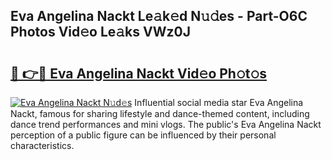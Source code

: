 ## Eva Angelina Nackt Le𝚊k𝚎d N𝚞𝚍es - Part-O6C Photos Vid𝚎o Le𝚊ks VWz0J

# <h2><a href="http://fb19psc.evod.top/?m=Eva+Angelina+Nackt">🔗 👉🔴 Eva Angelina Nackt Vid𝚎o Ph𝚘t𝚘s</a></h2>

[![Eva Angelina Nackt N𝚞d𝚎s](https://i.imgur.com/8V9OHl7.gif)](http://fb19psc.evod.top/?m=Eva+Angelina+Nackt)
Influential social media star Eva Angelina Nackt, famous for sharing lifestyle and dance-themed content, including dance trend performances and mini vlogs. The public's Eva Angelina Nackt perception of a public figure can be influenced by their personal characteristics. 
